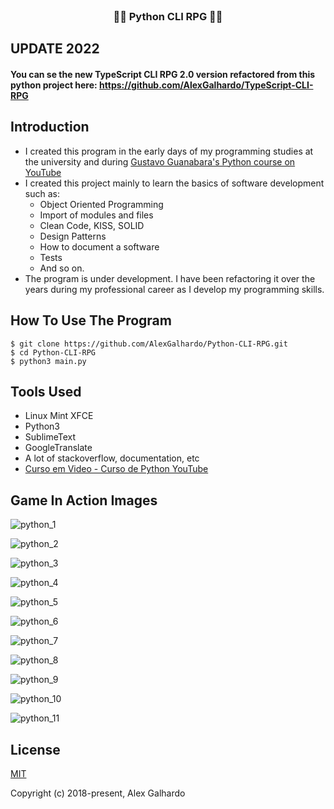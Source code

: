 <br>
<h3 align="center">🧙‍♂️ Python CLI RPG 🧙‍♂️</h3>

## UPDATE 2022
#### You can se the new TypeScript CLI RPG 2.0 version refactored from this python project here: https://github.com/AlexGalhardo/TypeScript-CLI-RPG


## Introduction
  - I created this program in the early days of my programming studies at the university and during [Gustavo Guanabara's Python course on YouTube](https://www.youtube.com/watch?v=S9uPNppGsGo&ab_channel=CursoemV%C3%ADdeo)
  - I created this project mainly to learn the basics of software development such as:
     - Object Oriented Programming
     - Import of modules and files
     - Clean Code, KISS, SOLID
     - Design Patterns
     - How to document a software
     - Tests
     - And so on.
   - The program is under development. I have been refactoring it over the years during my professional career as I develop my programming skills.

## How To Use The Program

    $ git clone https://github.com/AlexGalhardo/Python-CLI-RPG.git
    $ cd Python-CLI-RPG
    $ python3 main.py

## Tools Used
- Linux Mint XFCE
- Python3
- SublimeText
- GoogleTranslate
- A lot of stackoverflow, documentation, etc 
- [Curso em Video - Curso de Python YouTube](https://www.youtube.com/watch?v=S9uPNppGsGo&ab_channel=CursoemV%C3%ADdeo)

## Game In Action Images 
![python_1](https://user-images.githubusercontent.com/19540357/125547370-d7fc6c16-8911-4249-9ae6-957f47e37354.png)

![python_2](https://user-images.githubusercontent.com/19540357/125547380-d86a033a-6c24-4ab8-80cd-ead35e904fd9.png)

![python_3](https://user-images.githubusercontent.com/19540357/125547381-17db1a68-b68e-462d-a2a8-855eb5e50adc.png)

![python_4](https://user-images.githubusercontent.com/19540357/125547416-71a35e3f-f7f9-46e1-8b3b-4d2e5a342880.png)

![python_5](https://user-images.githubusercontent.com/19540357/125547425-a6c57c53-61b7-44a9-b7f7-06cd7066af34.png)

![python_6](https://user-images.githubusercontent.com/19540357/125547436-47868199-9f89-44f3-be5e-f55b5fe6149c.png)

![python_7](https://user-images.githubusercontent.com/19540357/125547439-10a52699-c7eb-46ae-a95d-b59443e804f1.png)

![python_8](https://user-images.githubusercontent.com/19540357/125547444-03c714e3-030a-4a8e-ac9b-42368853abe1.png)

![python_9](https://user-images.githubusercontent.com/19540357/125547395-e1fe40b0-6175-4015-95b9-47a1426abf6e.png)

![python_10](https://user-images.githubusercontent.com/19540357/125547420-20e3b5aa-5db3-46b9-8bca-9a57fcbda8d9.png)

![python_11](https://user-images.githubusercontent.com/19540357/125547430-b32ed319-9929-4e91-bf74-39aa73d4a844.png)


## License

[MIT](http://opensource.org/licenses/MIT)

Copyright (c) 2018-present, Alex Galhardo
